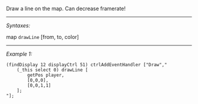 Draw a line on the map. Can decrease framerate!


---
*Syntaxes:*

map `drawLine` [from, to, color]

---
*Example 1:*

```sqf
(findDisplay 12 displayCtrl 51) ctrlAddEventHandler ["Draw","
	(_this select 0) drawLine [
		getPos player,
		[0,0,0],
		[0,0,1,1]
	];
"];
```